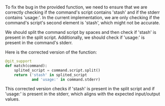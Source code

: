 To fix the bug in the provided function, we need to ensure that we are correctly checking if the command's script contains 'stash' and if the stderr contains 'usage:'. In the current implementation, we are only checking if the command's script's second element is 'stash', which might not be accurate.

We should split the command script by spaces and then check if 'stash' is present in the split script. Additionally, we should check if 'usage:' is present in the command's stderr.

Here is the corrected version of the function:

```python
@git_support
def match(command):
    splited_script = command.script.split()
    return ('stash' in splited_script
            and 'usage:' in command.stderr)
```

This corrected version checks if 'stash' is present in the split script and if 'usage:' is present in the stderr, which aligns with the expected input/output values.